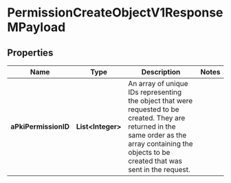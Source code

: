 

# PermissionCreateObjectV1ResponseMPayload

## Properties

Name | Type | Description | Notes
------------ | ------------- | ------------- | -------------
**aPkiPermissionID** | **List&lt;Integer&gt;** | An array of unique IDs representing the object that were requested to be created.  They are returned in the same order as the array containing the objects to be created that was sent in the request. | 




